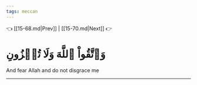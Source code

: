 ```yaml
---
tags: meccan
---
```


👈 [[15-68.md|Prev]] | [[15-70.md|Next]] 👉

# وَٱتَّقُواْ ٱللَّهَ وَلَا تُخۡزُونِ

And fear Allah and do not disgrace me

---


